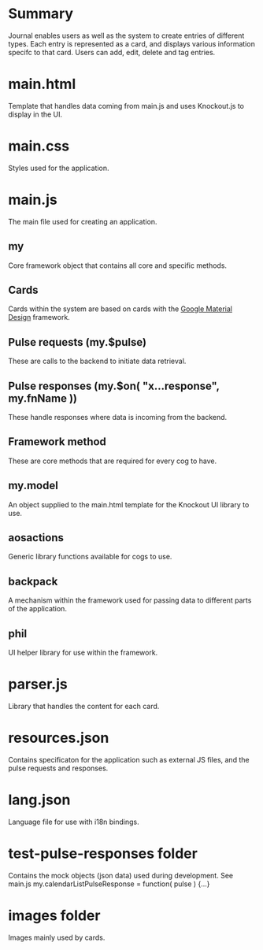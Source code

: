 # Summary
Journal enables users as well as the system to create entries of different types. Each entry is represented as a card, and displays various information specifc to that card. Users can add, edit, delete and tag entries.

# main.html
Template that handles data coming from main.js and uses Knockout.js to display in the UI.

# main.css
Styles used for the application.

# main.js
The main file used for creating an application.

## my
Core framework object that contains all core and specific methods.

## Cards
Cards within the system are based on cards with the [Google Material Design](https://material.io/design/components/cards.html#) framework.
 
## Pulse requests (my.$pulse)
These are calls to the backend to initiate data retrieval.

## Pulse responses (my.$on( "x...response", my.fnName ))
These handle responses where data is incoming from the backend.

## Framework method
These are core methods that are required for every cog to have.

## my.model
An object supplied to the main.html template for the Knockout UI library to use.

## aosactions
Generic library functions available for cogs to use.

## backpack
A mechanism within the framework used for passing data to different parts of the application.

## phil
UI helper library for use within the framework.

# parser.js
Library that handles the content for each card.

# resources.json
Contains specificaton for the application such as external JS files, and the pulse requests and responses.

# lang.json
Language file for use with i18n bindings.

# test-pulse-responses folder
Contains the mock objects (json data) used during development. See main.js my.calendarListPulseResponse = function( pulse ) {...}

# images folder
Images mainly used by cards.
